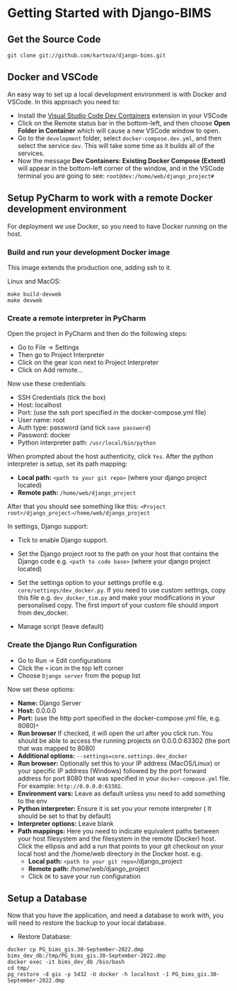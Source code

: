 # Getting Started with Django-BIMS

## Get the Source Code

`git clone git://github.com/kartoza/django-bims.git`

## Docker and VSCode

An easy way to set up a local development environment is with Docker and VSCode. In this approach you need to:

* Install the [Visual Studio Code Dev Containers](https://code.visualstudio.com/docs/remote/containers) extension in your VSCode
* Click on the Remote status bar in the bottom-left, and then choose **Open Folder in Container** which will cause a
  new VSCode window to open.
* Go to the `development` folder, select `docker-compose.dev.yml`, and then select the service `dev`. This will take
  some time as it builds all of the services.
* Now the message **Dev Containers: Existing Docker Compose (Extent)** will appear in the bottom-left corner of the
  window, and in the VSCode terminal you are going to see: `root@dev:/home/web/django_project#`

## Setup PyCharm to work with a remote Docker development environment

For deployment we use Docker, so you need to have Docker running on the host.

### Build and run your development Docker image

This image extends the production one, adding ssh to it.

Linux and MacOS:

```
make build-devweb
make devweb
```

### Create a remote interpreter in PyCharm

Open the project in PyCharm and then do the following steps:

* Go to File -> Settings
* Then go to Project Interpreter
* Click on the gear icon next to Project Interpreter
* Click on Add remote...

Now use these credentials:

* SSH Credentials (tick the box)
* Host: localhost
* Port: (use the ssh port specified in the docker-compose.yml file)
* User name: root
* Auth type: password (and tick `save password`)
* Password: docker
* Python interpreter path: ``/usr/local/bin/python``

When prompted about the host authenticity, click `Yes`.
After the python interpreter is setup, set its path mapping:

  * **Local path:** `<path to your git repo>` (where your django project
    located)
  * **Remote path:** `/home/web/django_project`

After that you should see something like this:
   `<Project root>/django_project→/home/web/django_project`

In settings, Django support:

* Tick to enable Django support.
* Set the Django project root to the path on your host that contains the Django code e.g.
  ``<path to code base>`` (where your django project located)
* Set the settings option to your settings profile e.g.
  ``core/settings/dev_docker.py``. If you need to use custom settings, copy
  this file e.g. ``dev_docker_tim.py`` and make your modifications in your
  personalised copy. The first import of your custom file should import from
  dev_docker.

* Manage script (leave default)

### Create the Django Run Configuration

* Go to Run -> Edit configurations
* Click the `+` icon in the top left corner
* Choose ``Django server`` from the popup list

Now set these options:

* **Name:** Django Server
* **Host:** 0.0.0.0
* **Port:** (use the http port specified in the docker-compose.yml file, e.g. 8080)`*`
* **Run browser** If checked, it will open the url after you click run. You
  should be able to access the running projects on 0.0.0.0:63302 (the port that was
  mapped to 8080)
* **Additional options:** ``--settings=core.settings.dev_docker``
* **Run browser:** Optionally set this to your IP address (MacOS/Linux) or your specific IP address (Windows) followed
  by the port forward address for port 8080 that was specified in your ``docker-compose.yml`` file.
  For example: ``http://0.0.0.0:63302``.
* **Environment vars:** Leave as default unless you need to add something to the env
* **Python interpreter:** Ensure it is set you your remote interpreter ( It should be
  set to that by default)
* **Interpreter options:** Leave blank
* **Path mappings:** Here you need to indicate equivalent paths between your host
  filesystem and the filesystem in the remote (Docker) host. Click the ellipsis
  and add a run that points to your git checkout on your local host and the
  /home/web directory in the Docker host. e.g.
  * **Local path:** `<path to your git repo>`/django_project
  * **Remote path:** /home/web/django_project
  * Click `OK` to save your run configuration

## Setup a Database

Now that you have the application, and need a database to work with, you will need to restore the backup to your local
database.

* Restore Database:

```
docker cp PG_bims_gis.30-September-2022.dmp bims_dev_db:/tmp/PG_bims_gis.30-September-2022.dmp
docker exec -it bims_dev_db /bin/bash 
cd tmp/
pg_restore -d gis -p 5432 -U docker -h localhost -1 PG_bims_gis.30-September-2022.dmp

```